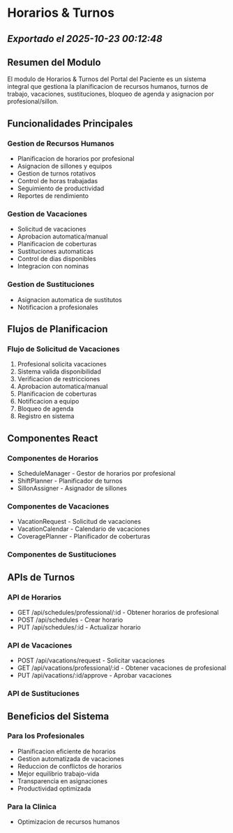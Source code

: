 # Horarios & Turnos
*Exportado el 2025-10-23 00:12:48*
---

## Resumen del Modulo

El modulo de Horarios & Turnos del Portal del Paciente es un sistema integral que gestiona la planificacion de recursos humanos, turnos de trabajo, vacaciones, sustituciones, bloqueo de agenda y asignacion por profesional/sillon.

## Funcionalidades Principales

### Gestion de Recursos Humanos

- Planificacion de horarios por profesional
- Asignacion de sillones y equipos
- Gestion de turnos rotativos
- Control de horas trabajadas
- Seguimiento de productividad
- Reportes de rendimiento
### Gestion de Vacaciones

- Solicitud de vacaciones
- Aprobacion automatica/manual
- Planificacion de coberturas
- Sustituciones automaticas
- Control de dias disponibles
- Integracion con nominas
### Gestion de Sustituciones

- Asignacion automatica de sustitutos
- Notificacion a profesionales
## Flujos de Planificacion

### Flujo de Solicitud de Vacaciones

1. Profesional solicita vacaciones
1. Sistema valida disponibilidad
1. Verificacion de restricciones
1. Aprobacion automatica/manual
1. Planificacion de coberturas
1. Notificacion a equipo
1. Bloqueo de agenda
1. Registro en sistema
## Componentes React

### Componentes de Horarios

- ScheduleManager - Gestor de horarios por profesional
- ShiftPlanner - Planificador de turnos
- SillonAssigner - Asignador de sillones
### Componentes de Vacaciones

- VacationRequest - Solicitud de vacaciones
- VacationCalendar - Calendario de vacaciones
- CoveragePlanner - Planificador de coberturas
### Componentes de Sustituciones

## APIs de Turnos

### API de Horarios

- GET /api/schedules/professional/:id - Obtener horarios de profesional
- POST /api/schedules - Crear horario
- PUT /api/schedules/:id - Actualizar horario
### API de Vacaciones

- POST /api/vacations/request - Solicitar vacaciones
- GET /api/vacations/professional/:id - Obtener vacaciones de profesional
- PUT /api/vacations/:id/approve - Aprobar vacaciones
### API de Sustituciones

## Beneficios del Sistema

### Para los Profesionales

- Planificacion eficiente de horarios
- Gestion automatizada de vacaciones
- Reduccion de conflictos de horarios
- Mejor equilibrio trabajo-vida
- Transparencia en asignaciones
- Productividad optimizada
### Para la Clinica

- Optimizacion de recursos humanos
